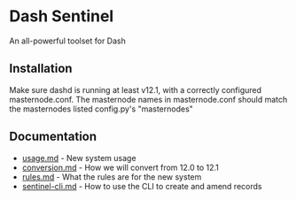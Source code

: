 # Dash Sentinel
An all-powerful toolset for Dash

## Installation
Make sure dashd is running at least v12.1, with a correctly configured masternode.conf. The masternode names in masternode.conf should match the masternodes listed config.py's "masternodes"

## Documentation
- [usage.md](docs/usage.md) - New system usage
- [conversion.md](docs/conversion.md) - How we will convert from 12.0 to 12.1
- [rules.md](docs/rules.md) - What the rules are for the new system
- [sentinel-cli.md](docs/sentinel-cli.md) - How to use the CLI to create and amend records
